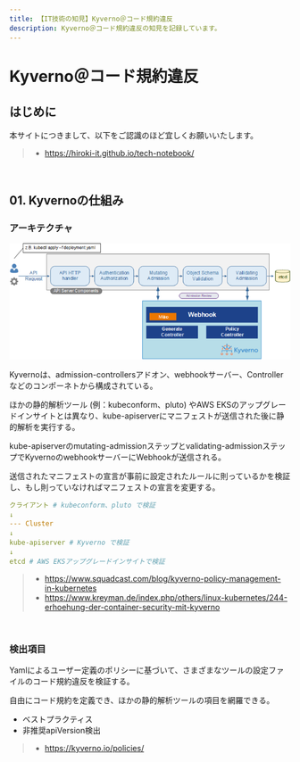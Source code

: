 ```yaml
---
title: 【IT技術の知見】Kyverno＠コード規約違反
description: Kyverno＠コード規約違反の知見を記録しています。
---
```


# Kyverno＠コード規約違反

## はじめに

本サイトにつきまして、以下をご認識のほど宜しくお願いいたします。

> - https://hiroki-it.github.io/tech-notebook/

<br>

## 01. Kyvernoの仕組み

### アーキテクチャ

![kyverno_architecture](https://raw.githubusercontent.com/hiroki-it/tech-notebook-images/master/images/kyverno_architecture.png)

Kyvernoは、admission-controllersアドオン、webhookサーバー、Controllerなどのコンポーネトから構成されている。

ほかの静的解析ツール (例：kubeconform、pluto) やAWS EKSのアップグレードインサイトとは異なり、kube-apiserverにマニフェストが送信された後に静的解析を実行する。

kube-apiserverのmutating-admissionステップとvalidating-admissionステップでKyvernoのwebhookサーバーにWebhookが送信される。

送信されたマニフェストの宣言が事前に設定されたルールに則っているかを検証し、もし則っていなければマニフェストの宣言を変更する。

```yaml
クライアント # kubeconform、pluto で検証
↓
--- Cluster
↓
kube-apiserver # Kyverno で検証
↓
etcd # AWS EKSアップグレードインサイトで検証
```

> - https://www.squadcast.com/blog/kyverno-policy-management-in-kubernetes
> - https://www.kreyman.de/index.php/others/linux-kubernetes/244-erhoehung-der-container-security-mit-kyverno

<br>

### 検出項目

Yamlによるユーザー定義のポリシーに基づいて、さまざまなツールの設定ファイルのコード規約違反を検証する。

自由にコード規約を定義でき、ほかの静的解析ツールの項目を網羅できる。

- ベストプラクティス
- 非推奨apiVersion検出

> - https://kyverno.io/policies/

<br>
